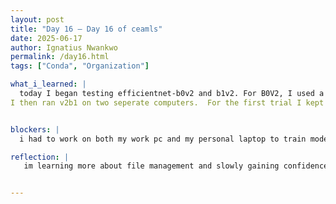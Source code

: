 ```yaml
---
layout: post
title: "Day 16 – Day 16 of ceamls"
date: 2025-06-17
author: Ignatius Nwankwo
permalink: /day16.html
tags: ["Conda", "Organization"]

what_i_learned: |
  today I began testing efficientnet-b0v2 and b1v2. For B0V2, I used a batch size 40, epoch size 20, adamW optimizer and a dropout layer of .5 and global average pooling layer 2D in the base model architecture. I also increased the resolution of the training, testing and validation images to 224x224 to 260x260. The output actually turned out to be worse, but gave me an idea of how to better change the parameters.
I then ran v2b1 on two seperate computers.  For the first trial I kept most of the features from V2B0, but for the second trial I changed the input size back to 224x224, removed teh dropout and pooling layers, and changed both epoch and batch size to 32. 


blockers: |
  i had to work on both my work pc and my personal laptop to train models simultaneously and save time. I also ran into admin restrictions on my work pc and had to work around those. Lastly I ran into organizational issues where I mismatched file names.

reflection: |
   im learning more about file management and slowly gaining confidence in my organizational skills. I'm practicing more with various command shells and comparing my workflow with others. I'm also able to strengthen my problem solving and communication skills, as well as efficiency. I hope to play around with the parameters more tomorrow and try the heavier models later on.


---
```

